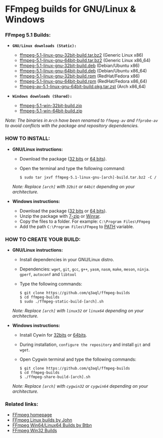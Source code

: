 FFmpeg builds for GNU/Linux & Windows
=====================================

### FFmpeg 5.1 Builds:

  * **`GNU/Linux downloads (Static):`**
  
    * [ffmpeg-5.1-linux-gnu-32bit-build.tar.bz2](https://github.com/q3aql/ffmpeg-builds/releases/download/v5.1/ffmpeg-5.1-linux-gnu-32bit-build.tar.bz2) (Generic Linux x86)
    * [ffmpeg-5.1-linux-gnu-64bit-build.tar.bz2](https://github.com/q3aql/ffmpeg-builds/releases/download/v5.1/ffmpeg-5.1-linux-gnu-64bit-build.tar.bz2) (Generic Linux x86_64)
    * [ffmpeg-5.1-linux-gnu-32bit-build.deb](https://github.com/q3aql/ffmpeg-builds/releases/download/v5.1/ffmpeg-5.1-linux-gnu-32bit-build.deb) (Debian/Ubuntu x86)
    * [ffmpeg-5.1-linux-gnu-64bit-build.deb](https://github.com/q3aql/ffmpeg-builds/releases/download/v5.1/ffmpeg-5.1-linux-gnu-64bit-build.deb) (Debian/Ubuntu x86_64)
    * [ffmpeg-5.1-linux-gnu-32bit-build.rpm](https://github.com/q3aql/ffmpeg-builds/releases/download/v5.1/ffmpeg-5.1-linux-gnu-32bit-build.rpm) (RedHat/Fedora x86)
    * [ffmpeg-5.1-linux-gnu-64bit-build.rpm](https://github.com/q3aql/ffmpeg-builds/releases/download/v5.1/ffmpeg-5.1-linux-gnu-64bit-build.rpm) (RedHat/Fedora x86_64)
    * [ffmpeg-av-5.1-linux-gnu-64bit-build.pkg.tar.zst](https://github.com/q3aql/ffmpeg-builds/releases/download/v5.1/ffmpeg-av-5.1-linux-gnu-64bit-build.pkg.tar.zst) (Arch x86_64)
       
  * **`Windows downloads (Shared):`**
  
    * [ffmpeg-5.1-win-32bit-build.zip](https://github.com/q3aql/ffmpeg-builds/releases/download/v5.1/ffmpeg-5.1-win-32bit-build.zip)
    * [ffmpeg-5.1-win-64bit-build.zip](https://github.com/q3aql/ffmpeg-builds/releases/download/v5.1/ffmpeg-5.1-win-64bit-build.zip)

_Note: The binaries in `Arch` have been renamed to `ffmpeg-av` and `ffprobe-av` to avoid conflicts with the package and repository dependencies._

### HOW TO INSTALL:

  * **GNU/Linux instructions:**

    * Download the package ([32 bits](https://github.com/q3aql/ffmpeg-builds/releases/download/v5.1/ffmpeg-5.1-linux-gnu-32bit-build.tar.bz2) or [64 bits](https://github.com/q3aql/ffmpeg-builds/releases/download/v5.1/ffmpeg-5.1-linux-gnu-64bit-build.tar.bz2)).
    * Open the terminal and type the following command:
    
      ```shell
      $ sudo tar jxvf ffmpeg-5.1-linux-gnu-[arch]-build.tar.bz2 -C /
      ```
    
    _Note: Replace `[arch]` with `32bit` or `64bit` depending on your architecture._
      
  * **Windows instructions:**
    
    * Download the package ([32 bits](https://github.com/q3aql/ffmpeg-builds/releases/download/v5.1/ffmpeg-5.1-win-32bit-build.zip) or [64 bits](https://github.com/q3aql/ffmpeg-builds/releases/download/v5.1/ffmpeg-5.1-win-64bit-build.zip)).
    * Unzip the package with [7-zip](http://www.7-zip.org/) or [Winrar](http://www.rarlab.com/).
    * Copy the files to a folder. For example: `C:\Program Files\FFmpeg`
    * Add the path `C:\Program Files\FFmpeg` to [PATH](https://www.google.es/search?q=add+folder+to+PATH+on+Windows) variable.
    
### HOW TO CREATE YOUR BUILD:

  * **GNU/Linux instructions:**
  
    * Install dependencies in your GNU/Linux distro.
    * Dependencies: `wget`, `git`, `gcc`, `g++`, `yasm`, `nasm`, `make`, `meson`, `ninja`. `gperf`, `autoconf` and `libtool`
    * Type the following commands:

      ```shell
      $ git clone https://github.com/q3aql/ffmpeg-builds
      $ cd ffmpeg-builds
      $ sudo ./ffmpeg-static-build-[arch].sh
      ```
    
    _Note: Replace `[arch]` with `linux32` or `linux64` depending on your architecture._
      
  * **Windows instructions:**
  
    * Install Cywin for [32bits](https://cygwin.com/setup-x86.exe) or [64bits](https://cygwin.com/setup-x86_64.exe).
    * During installation, `configure the repository` and install `git` and `wget`.
    * Open Cygwin terminal and type the following commands:
    
      ```shell
      $ git clone https://github.com/q3aql/ffmpeg-builds
      $ cd ffmpeg-builds
      $ ./ffmpeg-share-build-[arch].sh
      ```
    
    _Note: Replace `[arch]` with `cygwin32` or `cygwin64` depending on your architecture._

### Related links:

  * [FFmpeg homepage](https://ffmpeg.org/)
  * [FFmpeg Linux builds by John](https://johnvansickle.com/ffmpeg/)
  * [FFmpeg Win64/Linux64 Builds by Btbn](https://github.com/BtbN/FFmpeg-Builds)
  * [FFmpeg Win32 Builds](https://github.com/sudo-nautilus/FFmpeg-Builds-Win32)

